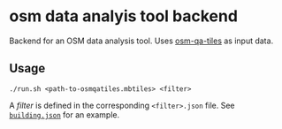 osm data analyis tool backend
=============================

Backend for an OSM data analysis tool. Uses [osm-qa-tiles](osmlab.github.io/osm-qa-tiles/) as input data.

Usage
-----

    ./run.sh <path-to-osmqatiles.mbtiles> <filter>

A *filter* is defined in the corresponding `<filter>.json` file. See [`building.json`](https://github.com/hotosm/osm-dat-backend/blob/master/buildings.json) for an example.
